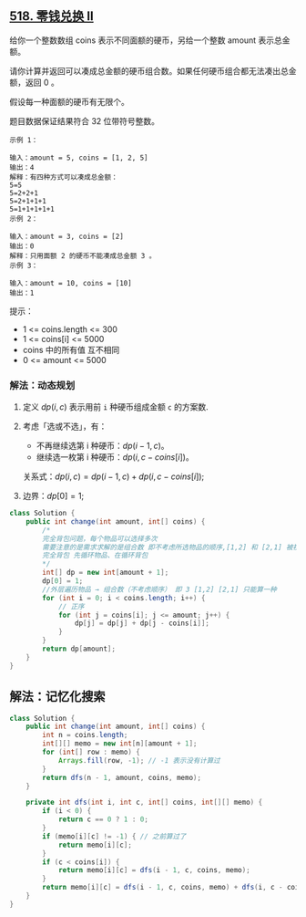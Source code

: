 ## [518. 零钱兑换 II](https://leetcode.cn/problems/coin-change-ii/description/)

给你一个整数数组 coins 表示不同面额的硬币，另给一个整数 amount 表示总金额。

请你计算并返回可以凑成总金额的硬币组合数。如果任何硬币组合都无法凑出总金额，返回 0 。

假设每一种面额的硬币有无限个。

题目数据保证结果符合 32 位带符号整数。


````
示例 1：

输入：amount = 5, coins = [1, 2, 5]
输出：4
解释：有四种方式可以凑成总金额：
5=5
5=2+2+1
5=2+1+1+1
5=1+1+1+1+1
示例 2：

输入：amount = 3, coins = [2]
输出：0
解释：只用面额 2 的硬币不能凑成总金额 3 。
示例 3：

输入：amount = 10, coins = [10]
输出：1
````

提示：

- 1 <= coins.length <= 300
- 1 <= coins[i] <= 5000
- coins 中的所有值 互不相同
- 0 <= amount <= 5000

### 解法：动态规划
1. 定义 $dp(i,c)$ 表示用前 `i` 种硬币组成金额 `c` 的方案数.
2. 考虑「选或不选」，有：
   - 不再继续选第 i 种硬币：$dp(i−1,c)$。
   - 继续选一枚第 i 种硬币：$dp(i,c−coins[i])$。
   
   关系式：$dp(i,c)=dp(i−1,c)+dp(i,c−coins[i]);$
3. 边界：$dp[0] = 1;$

````java
class Solution {
    public int change(int amount, int[] coins) {
        /*
        完全背包问题，每个物品可以选择多次
        需要注意的是需求求解的是组合数 即不考虑所选物品的顺序,[1,2] 和 [2,1] 被视为同一方案
        完全背包 先循环物品、在循环背包
        */
        int[] dp = new int[amount + 1];
        dp[0] = 1;
        //外层遍历物品 → 组合数（不考虑顺序） 即 3 [1,2] [2,1] 只能算一种
        for (int i = 0; i < coins.length; i++) {
            // 正序
            for (int j = coins[i]; j <= amount; j++) {
                dp[j] = dp[j] + dp[j - coins[i]];
            }
        }
        return dp[amount];
    }
}
````

## 解法：记忆化搜索

````java
class Solution {
    public int change(int amount, int[] coins) {
        int n = coins.length;
        int[][] memo = new int[n][amount + 1];
        for (int[] row : memo) {
            Arrays.fill(row, -1); // -1 表示没有计算过
        }
        return dfs(n - 1, amount, coins, memo);
    }

    private int dfs(int i, int c, int[] coins, int[][] memo) {
        if (i < 0) {
            return c == 0 ? 1 : 0;
        }
        if (memo[i][c] != -1) { // 之前算过了
            return memo[i][c];
        }
        if (c < coins[i]) {
            return memo[i][c] = dfs(i - 1, c, coins, memo);
        }
        return memo[i][c] = dfs(i - 1, c, coins, memo) + dfs(i, c - coins[i], coins, memo);
    }
}
````

